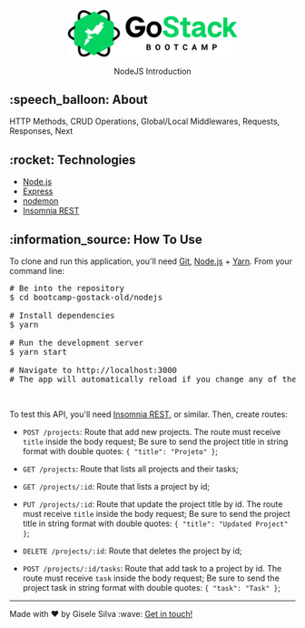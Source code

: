 <div id="readme" class="Box-body readme blob js-code-block-container">
  <article class="markdown-body entry-content p-3 p-md-6" itemprop="text">
    <p align="center">
      <img alt="GoStack" src="https://github.com/gisabernardess/bootcamp-gostack-old/blob/main/.github/logo-gostack.png" width="300px" style="max-width:100%;">
    </p>
    <p align="center">NodeJS Introduction</p>
    <h2>:speech_balloon: About</h2>
    <p>HTTP Methods, CRUD Operations, Global/Local Middlewares, Requests, Responses, Next</p>
    <h2>:rocket: Technologies </h2>
    <ul>
      <li><a href="https://nodejs.org/" rel="nofollow">Node.js</a></li>
      <li><a href="https://expressjs.com/" rel="nofollow">Express</a></li>
      <li><a href="https://nodemon.io/" rel="nofollow">nodemon</a></li>
      <li><a href="https://insomnia.rest/" rel="nofollow">Insomnia REST</a></li>
    </ul>
    <h2>:information_source: How To Use </h2>
    <p>To clone and run this application, you'll need <a href="https://git-scm.com" rel="nofollow">Git</a>, <a href="https://nodejs.org/" rel="nofollow">Node.js</a> + <a href="https://legacy.yarnpkg.com" rel="nofollow">Yarn</a>. From your command line:</p>
    <div class="highlight highlight-source-shell">
      <pre><span class="pl-c"><span class="pl-c">#</span> Be into the repository</span> 
$ <span class="pl-c1">cd</span> bootcamp-gostack-old/nodejs <br/>
<span class="pl-c"><span class="pl-c">#</span> Install dependencies</span>
$ yarn <br/>
<span class="pl-c"><span class="pl-c">#</span> Run the development server</span>
$ yarn start <br/>
<span class="pl-c"><span class="pl-c">#</span> Navigate to http://localhost:3000</span>
<span class="pl-c"><span class="pl-c">#</span> The app will automatically reload if you change any of the source files.</span></pre>
</div>
    <br/>
    <p>To test this API, you'll need <a href="https://insomnia.rest/" rel="nofollow">Insomnia REST</a>, or similar. Then, create routes:</p>
    <ul>
      <li>
        <p><code>POST /projects</code>: Route that add new projects. The route must receive <code>title</code> inside the body request; Be sure to send the project title in string format with double quotes: <code>{ "title": "Projeto" }</code>;</p>
      </li>
      <li>
        <p><code>GET /projects</code>: Route that lists all projects and their tasks;</p>
      </li>
      <li>
        <p><code>GET /projects/:id</code>: Route that lists a project by id;</p>
      </li>
      <li>
        <p><code>PUT /projects/:id</code>: Route that update the project title by id. The route must receive <code>title</code> inside the body request; Be sure to send the project title in string format with double quotes: <code>{ "title": "Updated Project" }</code>;
      </li>
      <li>
        <p><code>DELETE /projects/:id</code>: Route that deletes the project by id;</p>
      </li>
      <li>
        <p><code>POST /projects/:id/tasks</code>: Route that add task to a project by id. The route must receive <code>task</code> inside the body request; Be sure to send the project task in string format with double quotes: <code>{ "task": "Task" }</code>;</p>
      </li>
    </ul>
    <hr>
    <p>Made with ♥ by Gisele Silva :wave: <a href="https://www.linkedin.com/in/gisabernardess/" rel="nofollow">Get in touch!</a></p>
  </article>
</div>
